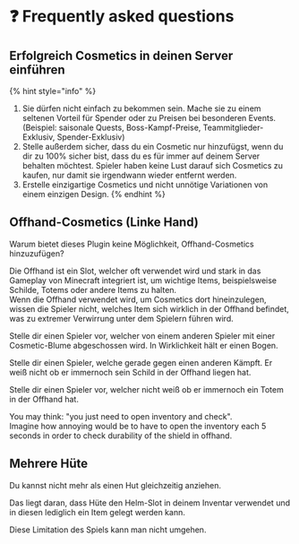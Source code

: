 # ❓ Frequently asked questions

## Erfolgreich Cosmetics in deinen Server einführen

{% hint style="info" %}
1. Sie dürfen nicht einfach zu bekommen sein. Mache sie zu einem seltenen Vorteil für Spender oder zu Preisen bei besonderen Events. (Beispiel: saisonale Quests, Boss-Kampf-Preise, Teammitglieder-Exklusiv, Spender-Exklusiv)
2. Stelle außerdem sicher, dass du ein Cosmetic nur hinzufügst, wenn du dir zu 100% sicher bist, dass du es für immer auf deinem Server behalten möchtest. Spieler haben keine Lust darauf sich Cosmetics zu kaufen, nur damit sie irgendwann wieder entfernt werden.
3. Erstelle einzigartige Cosmetics und nicht unnötige Variationen von einem einzigen Design.
{% endhint %}

## Offhand-Cosmetics (Linke Hand)

Warum bietet dieses Plugin keine Möglichkeit, Offhand-Cosmetics hinzuzufügen?

Die Offhand ist ein Slot, welcher oft verwendet wird und stark in das Gameplay von Minecraft integriert ist, um wichtige Items, beispielsweise Schilde, Totems oder andere Items zu halten.\
Wenn die Offhand verwendet wird, um Cosmetics dort hineinzulegen, wissen die Spieler nicht, welches Item sich wirklich in der Offhand befindet, was zu extremer Verwirrung unter dem Spielern führen wird.

Stelle dir einen Spieler vor, welcher von einem anderen Spieler mit einer Cosmetic-Blume abgeschossen wird. In Wirklichkeit hält er einen Bogen.

Stelle dir einen Spieler, welche gerade gegen einen anderen Kämpft. Er weiß nicht ob er immernoch sein Schild in der Offhand liegen hat.

Stelle dir einen Spieler vor, welcher nicht weiß ob er immernoch ein Totem in der Offhand hat.

You may think: "you just need to open inventory and check".\
Imagine how annoying would be to have to open the inventory each 5 seconds in order to check durability of the shield in offhand.

## Mehrere Hüte

Du kannst nicht mehr als einen Hut gleichzeitig anziehen.

Das liegt daran, dass Hüte den Helm-Slot in deinem Inventar verwendet und in diesen lediglich ein Item gelegt werden kann.

Diese Limitation des Spiels kann man nicht umgehen.

